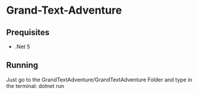 # Grand-Text-Adventure

## Prequisites
- .Net 5

## Running
Just go to the GrandTextAdventure/GrandTextAdventure Folder and type in the terminal: dotnet run
